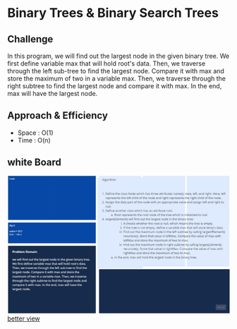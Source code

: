 # Binary Trees & Binary Search Trees

## Challenge

In this program, we will find out the largest node in the given binary tree. We first define variable max that will hold root's data. Then, we traverse through the left sub-tree to find the largest node. Compare it with max and store the maximum of two in a variable max. Then, we traverse through the right subtree to find the largest node and compare it with max. In the end, max will have the largest node.

## Approach & Efficiency

- Space : O(1)
- Time : O(n)

## white Board

![](../../assets/maximum-binary-tree.jpg)
[better view](https://miro.com/app/board/o9J_lA46VaM=/)

